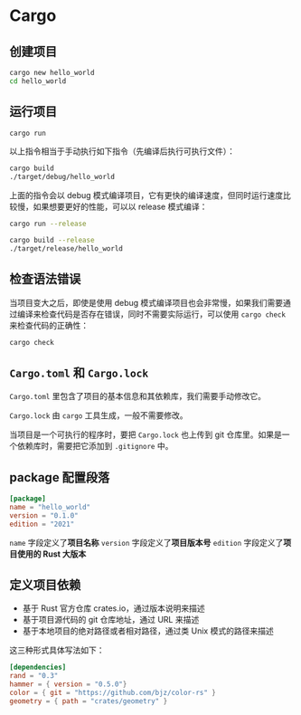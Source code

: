 # Cargo

## 创建项目

```bash
cargo new hello_world
cd hello_world
```

## 运行项目

```bash
cargo run
```

以上指令相当于手动执行如下指令（先编译后执行可执行文件）：

```bash
cargo build
./target/debug/hello_world
```

上面的指令会以 debug 模式编译项目，它有更快的编译速度，但同时运行速度比较慢，如果想要更好的性能，可以以 release 模式编译：

```bash
cargo run --release
```

```bash
cargo build --release
./target/release/hello_world
```

## 检查语法错误

当项目变大之后，即使是使用 debug 模式编译项目也会非常慢，如果我们需要通过编译来检查代码是否存在错误，同时不需要实际运行，可以使用 `cargo check` 来检查代码的正确性：

```bash
cargo check
```

## `Cargo.toml` 和 `Cargo.lock`

`Cargo.toml` 里包含了项目的基本信息和其依赖库，我们需要手动修改它。

`Cargo.lock` 由 `cargo` 工具生成，一般不需要修改。

当项目是一个可执行的程序时，要把 `Cargo.lock` 也上传到 git 仓库里。如果是一个依赖库时，需要把它添加到 `.gitignore` 中。

## package 配置段落

```toml
[package]
name = "hello_world"
version = "0.1.0"
edition = "2021"
```

`name` 字段定义了**项目名称**
`version` 字段定义了**项目版本号**
`edition` 字段定义了**项目使用的 Rust 大版本**

## 定义项目依赖

- 基于 Rust 官方仓库 crates.io，通过版本说明来描述
- 基于项目源代码的 git 仓库地址，通过 URL 来描述
- 基于本地项目的绝对路径或者相对路径，通过类 Unix 模式的路径来描述

这三种形式具体写法如下：

```toml
[dependencies]
rand = "0.3"
hammer = { version = "0.5.0"}
color = { git = "https://github.com/bjz/color-rs" }
geometry = { path = "crates/geometry" }
```
